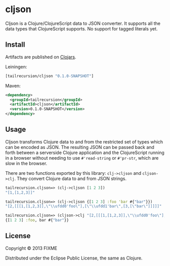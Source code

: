 # cljson

Cljson is a Clojure/ClojureScript data to JSON converter. It supports all the
data types that ClojureScript supports. No support for tagged literals yet.

## Install

Artifacts are published on [Clojars](http://clojars.org/tailrecursion/cljson).

Leiningen:
```clojure
[tailrecursion/cljson "0.1.0-SNAPSHOT"]
```

Maven:
```xml
<dependency>
  <groupId>tailrecursion</groupId>
  <artifactId>cljson</artifactId>
  <version>0.1.0-SNAPSHOT</version>
</dependency>
```

## Usage

Cljson transforms Clojure data to and from the restricted set of types which can
be encoded as JSON. The resulting JSON can be passed back and forth between a
serverside Clojure application and the ClojureScript running in a browser without
needing to use `#'read-string` or `#'pr-str`, which are slow in the browser.

There are two functions exported by this library: `clj->cljson` and `cljson->clj`.
They convert Clojure data to and from JSON strings.

```clojure
tailrecursion.cljson=> (clj->cljson [1 2 3])
"[1,[1,2,3]]"

tailrecursion.cljson=> (clj->cljson {[1 2 3] :foo 'bar #{"bar"}})
"[2,[[[1,[1,2,3]],\"\\ufdd0'foo\"],[\"\\ufdd1'bar\",[3,[\"bar\"]]]]]"

tailrecursion.cljson=> (cljson->clj "[2,[[[1,[1,2,3]],\"\\ufdd0'foo\"],[\"\\ufdd1'bar\",[3,[\"bar\"]]]]]")
{[1 2 3] :foo, bar #{"bar"}}
```

## License

Copyright © 2013 FIXME

Distributed under the Eclipse Public License, the same as Clojure.
